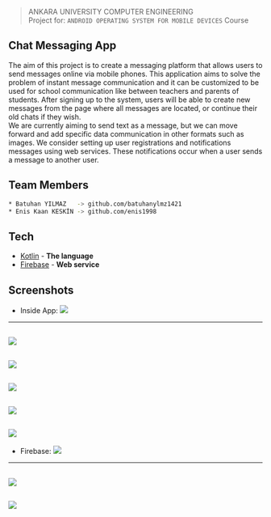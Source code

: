 

> ANKARA UNIVERSITY
> COMPUTER ENGINEERING <br/>
> Project for: `ANDROID OPERATING SYSTEM FOR MOBILE DEVICES` Course

## Chat Messaging App

The aim of this project is to create a messaging platform that allows users to send
messages online via mobile phones. This application aims to solve the problem of
instant message communication and it can be customized to be used for school
communication like between teachers and parents of students. After signing up to the
system, users will be able to create new messages from the page where all messages
are located, or continue their old chats if they wish. <br/>
We are currently aiming to send text as a message, but we can move forward and add
specific data communication in other formats such as images. We consider setting up 
user registrations and notifications messages using web services. These notifications
occur when a user sends a message to another user.

## Team Members
```sh
* Batuhan YILMAZ   -> github.com/batuhanylmz1421
* Enis Kaan KESKİN -> github.com/enis1998
```
## Tech
- [Kotlin] - **The language**
- [Firebase] - **Web service**

## Screenshots
- Inside App:
![](./Screenshots/app1.png)
--------------------------------
![](./Screenshots/app2-1.png)
--------------------------------
![](./Screenshots/app2-2.png)
--------------------------------
![](./Screenshots/app3.png)
--------------------------------
![](./Screenshots/app5.png)
--------------------------------
![](./Screenshots/app6.png)
--------------------------------

- Firebase:
![](./Screenshots/fire1.png)
--------------------------------
![](./Screenshots/fire2.png)
--------------------------------
![](./Screenshots/fire3.png)
--------------------------------


[Kotlin]: <https://kotlinlang.org/>
[firebase]: <https://firebase.google.com/>

